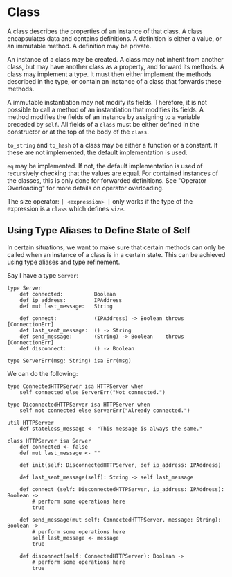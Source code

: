 # Class

A class describes the properties of an instance of that class. A class encapsulates data and contains definitions. A 
definition is either a value, or an immutable method. A definition may be private.

An instance of a class may be created. A class may not inherit from another class, but may have another class as a 
property, and forward its methods. A class may implement a type. It must then either implement the methods described in
the type, or contain an instance of a class that forwards these methods.

A immutable instantiation may not modify its fields. Therefore, it is not possible to call a method of an instantiation 
that modifies its fields. A method modifies the fields of an instance by assigning to a variable preceded by `self`. 
All fields of a `class` must be either defined in the constructor or at the top of the body of the `class`.

`to_string` and `to_hash` of a class may be either a function or a constant. If these are not implemented, the default
implementation is used.

`eq` may be implemented. If not, the default implementation is used of recursively checking that the values are equal.
For contained instances of the classes, this is only done for forwarded definitions. See "Operator Overloading" for more
details on operator overloading.

The size operator: `| <expression> |` only works if the type of the expression is a `class` which defines `size`.

## Using Type Aliases to Define State of Self

In certain situations, we want to make sure that certain methods can only be called when an instance of a class is in a
certain state. This can be achieved using type aliases and type refinement.

Say I have a type `Server`:

    type Server 
        def connected:          Boolean
        def ip_address:         IPAddress
        def mut last_message:   String
        
        def connect:            (IPAddress) -> Boolean throws [ConnectionErr]
        def last_sent_message:  () -> String
        def send_message:       (String) -> Boolean    throws [ConnectionErr]
        def disconnect:         () -> Boolean
        
    type ServerErr(msg: String) isa Err(msg)

We can do the following:

    type ConnectedHTTPServer isa HTTPServer when
        self connected else ServerErr("Not connected.")
        
    type DiconnectedHTTPServer isa HTTPServer when
        self not connected else ServerErr("Already connected.")
        
    util HTTPServer
        def stateless_message <- "This message is always the same."
        
    class HTTPServer isa Server
        def connected <- false
        def mut last_message <- ""
        
        def init(self: DisconnectedHTTPServer, def ip_address: IPAddress)
        
        def last_sent_message(self): String -> self last_message
        
        def connect (self: DisconnectedHTTPServer, ip_address: IPAddress): Boolean ->
            # perform some operations here
            true
            
        def send_message(mut self: ConnectedHTTPServer, message: String): Boolean ->
            # perform some operations here
            self last_message <- message
            true
            
        def disconnect(self: ConnectedHTTPServer): Boolean ->
            # perform some operations here
            true
